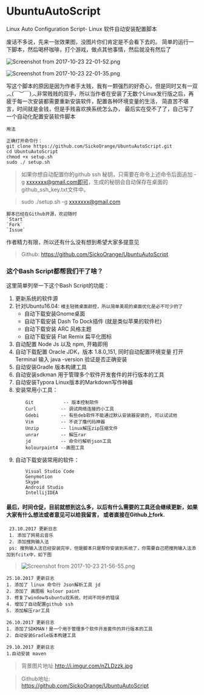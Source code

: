 # UbuntuAutoScript
Linux Auto Configuration Script- Linux 软件自动安装配置脚本


废话不多说，先来一张效果图，没图片你们肯定是不会看下去的。
简单的运行一下脚本，然后喝杯咖啡，打个游戏，做点其他事情，然后就没有然后了


![Screenshot from 2017-10-23 22-01-52.png](http://upload-images.jianshu.io/upload_images/3127217-5aba480a92e0229e.png?imageMogr2/auto-orient/strip%7CimageView2/2/w/1240)


![Screenshot from 2017-10-23 22-01-35.png](http://upload-images.jianshu.io/upload_images/3127217-259258316bcc280f.png?imageMogr2/auto-orient/strip%7CimageView2/2/w/1240)


写这个脚本的原因是因为作者手太贱，我有一颗强烈的好奇心，但是同时又有一双︿(￣︶￣)︿非常贱贱的双手，所以当作者在安装了无数个Linux发行版之后，再疲于每一次安装都需要重新安装软件，配置各种环境变量的生活，
简直苦不堪言，时间就是金钱，但是手贱喜欢换系统怎么办，
最后实在受不了了，自己写了一个自动化配置安装软件脚本


`用法`
```
正确打开命令行：
git clone https://github.com/SickoOrange/UbuntuAutoScript.git
cd UbuntuAutoScript
chmod +x setup.sh
sudo ./ setup.sh
```
> 如果你想自动配置你的github ssh 秘钥，只需要在命令上述命令后面追加 -g xxxxxxx@gmail.com即可，生成的秘钥会自动保存在桌面的github_ssh_key.txt文件中。

> sudo ./setup.sh -g xxxxxxx@gmail.com


    脚本已经在Github开源，欢迎随时
    `Start`
    `Fork`
    `Issue`
作者精力有限，所以还有什么没有想到希望大家多提意见

> Github:
> https://github.com/SickoOrange/UbuntuAutoScript



### 这个Bash Script都帮我们干了啥？

这里简单列举一下这个Bash Script的功能：

1. 更新系统的软件源
2. 针对Ubuntu16.04:
`楼主轻微桌面颜控，所以简单美观的桌面优化是必不可少的了`
   - 自动下载安装Gnome桌面
   - 自动下载安装 Dash To Dock插件 (就是类似苹果的软件栏)
   - 自动下载安装 ARC 风格主题
   - 自动下载安装 Flat Remix 扁平化图标
3. 自动配置 Node Js 以及 npm, 开箱即用
4. 自动下载配置 Oracle JDK，版本  1.8.0_151, 同时自动配置环境变量
       打开Terminal
       输入 java -version 验证是否正确安装
5. 自动安装Gradle 版本构建工具
6. 自动安装sdkman 用于管理多个软件开发套件的并行版本的工具
7. 自动安装Typora Linux版本的Markdown写作神器 
8. 安装常用小工具：
```
       Git           -- 版本控制软件
       Curl         -- 调试网络连接的小工具
       Gdebi        -- 有些deb软件不能通过默认安装器安装的, 可以试试他
       Vim          -- 不说了撸代码神器
       Unzip        -- linux解压zip压缩文件
       unrar        -- 解压rar
       jd           -- 命令行解析json工具
       kolourpaint4 --画图工具 
```
9. 自动下载安装常用的软件：
```
       Visual Studio Code
       Genymotion
       Skype
       Android Studio
       IntellijIDEA
 ```


#### 最后，时间仓促，目前就想到这么多，以后有什么需要的工具还会继续更新，如果大家有什么想法或者意见可以给我留言， 或者直接在Github上fork.

```
 23.10.2017 更新日志
 1. 添加了网易云音乐
 2. 添加搜狗输入法
 ps: 搜狗输入法已经安装完毕，但是脚本只是帮你安装到系统了，你需要自己把搜狗输入法添加到fcitx中，如下图
```
> ![Screenshot from 2017-10-23 21-56-55.png](http://upload-images.jianshu.io/upload_images/3127217-3430d3da55a7fdfb.png?imageMogr2/auto-orient/strip%7CimageView2/2/w/1240)

```
25.10.2017 更新日志
1. 添加了 linux 命令行 Json解析工具 jd
2. 添加了 画图板 kolour paint
3. 修复了window与ubuntu双系统，时间不同步的错误
4. 增加了自动配置github ssh
5. 添加解压rar工具
```

```
26.10.2017 更新日志
1. 添加了SDKMAN！是一个用于管理多个软件开发套件的并行版本的工具
2. 自动安装Gradle版本构建工具
```

```
29.10.2017 更新日志
1.自动安装 maven
```


> 背景图片地址
> http://i.imgur.com/nZLDzzk.jpg

> Github地址:  
> https://github.com/SickoOrange/UbuntuAutoScript